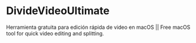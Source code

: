 # DivideVideoUltimate
Herramienta gratuita para edición rápida de video en macOS || Free macOS tool for quick video editing and splitting.
